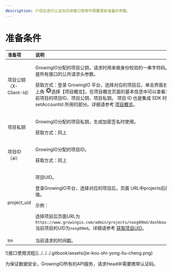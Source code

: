 ```yaml
---
description: 介绍在进行认证及后续接口使用中需要提前准备的参数。
---
```


# 准备条件

<table>
  <thead>
    <tr>
      <th style="text-align:left">&#x51C6;&#x5907;&#x9879;</th>
      <th style="text-align:left">&#x8BF4;&#x660E;</th>
    </tr>
  </thead>
  <tbody>
    <tr>
      <td style="text-align:left">&#x9879;&#x76EE;&#x516C;&#x94A5;&#xFF08;X-Client-Id&#xFF09;</td>
      <td style="text-align:left">
        <p>GrowingIO&#x5206;&#x914D;&#x7684;&#x9879;&#x76EE;&#x516C;&#x94A5;&#xFF0C;&#x8BF7;&#x6C42;&#x65F6;&#x7528;&#x6765;&#x505A;&#x8EAB;&#x4EFD;&#x6821;&#x9A8C;&#x7684;&#x4E00;&#x4E32;&#x5B57;&#x7B26;&#x7801;&#x3002;&#x662F;&#x6240;&#x6709;&#x63A5;&#x53E3;&#x7684;&#x516C;&#x5171;&#x8BF7;&#x6C42;&#x5934;&#x53C2;&#x6570;&#x3002;</p>
        <p>&#x83B7;&#x53D6;&#x65B9;&#x5F0F;&#xFF1A;&#x767B;&#x5F55; GrowingIO &#x5E73;&#x53F0;&#xFF0C;&#x9009;&#x62E9;&#x5BF9;&#x5E94;&#x7684;&#x9879;&#x76EE;&#x540E;&#xFF0C;&#x5355;&#x51FB;&#x754C;&#x9762;&#x53F3;&#x4E0A;&#x89D2;
          <img
          src="../../../.gitbook/assets/2019-10-10_18-59-32 (1).png" alt/>&#x9009;&#x62E9;&#x3010;&#x9879;&#x76EE;&#x6982;&#x89C8;&#x3011;&#xFF0C;&#x5728;&#x9879;&#x76EE;&#x6982;&#x89C8;&#x9875;&#x9762;&#x7684;&#x57FA;&#x672C;&#x4FE1;&#x606F;&#x4E2D;&#x53EF;&#x4EE5;&#x67E5;&#x770B;&#x5F53;&#x524D;&#x9879;&#x76EE;&#x7684;&#x9879;&#x76EE;ID&#x3001;&#x9879;&#x76EE;&#x516C;&#x94A5;&#x3001;&#x9879;&#x76EE;&#x79C1;&#x94A5;&#x3002;
          &#x9879;&#x76EE; ID &#x4E5F;&#x662F;&#x96C6;&#x6210; SDK &#x65F6; setAccountId
          &#x6240;&#x7528;&#x7684;&#x90E8;&#x5206;&#x3002;&#x8BE6;&#x7EC6;&#x8BF7;&#x53C2;&#x8003;
          <a
          href="../../../product-manual/sysmanage/projectmange/details.md">&#x9879;&#x76EE;&#x6982;&#x89C8;</a>&#x3002;</p>
      </td>
    </tr>
    <tr>
      <td style="text-align:left">&#x9879;&#x76EE;&#x79C1;&#x94A5;</td>
      <td style="text-align:left">
        <p>GrowingIO&#x5206;&#x914D;&#x7684;&#x9879;&#x76EE;&#x79C1;&#x94A5;&#xFF0C;&#x751F;&#x6210;&#x52A0;&#x5BC6;&#x7B7E;&#x540D;&#x65F6;&#x4F7F;&#x7528;&#x3002;</p>
        <p>&#x83B7;&#x53D6;&#x65B9;&#x5F0F;&#xFF1A;&#x540C;&#x4E0A;</p>
      </td>
    </tr>
    <tr>
      <td style="text-align:left">&#x9879;&#x76EE;ID&#xFF08;ai&#xFF09;</td>
      <td style="text-align:left">
        <p>GrowingIO&#x5206;&#x914D;&#x7684;&#x9879;&#x76EE;ID&#x3002;</p>
        <p>&#x83B7;&#x53D6;&#x65B9;&#x5F0F;&#xFF1A;&#x540C;&#x4E0A;</p>
      </td>
    </tr>
    <tr>
      <td style="text-align:left">project_uid</td>
      <td style="text-align:left">
        <p>&#x9879;&#x76EE;UID&#x3002;</p>
        <p>&#x767B;&#x5F55;GrowingIO&#x5E73;&#x53F0;&#xFF0C;&#x9009;&#x62E9;&#x5BF9;&#x5E94;&#x7684;&#x9879;&#x76EE;&#x540E;&#xFF0C;&#x9875;&#x9762;
          URL&#x4E2D;projects&#x540E;&#x7684;&#x503C;&#x3002;</p>
        <p>&#x793A;&#x4F8B;&#xFF1A;</p>
        <p>&#x9009;&#x62E9;&#x9879;&#x76EE;&#x540E;&#x9875;&#x9762;URL&#x4E3A;<code>https://www.growingio.com/admin/projects/nxog09md/dashboard</code>&#x5F53;&#x524D;&#x9879;&#x76EE;&#x7684;UID&#x4E3A;<code>nxog09md</code>&#x3002;&#x8BE6;&#x7EC6;&#x8BF7;&#x53C2;&#x8003;
          <a
          href="../../../product-manual/sysmanage/projectmange/get-uid.md">&#x83B7;&#x53D6;&#x9879;&#x76EE;UID</a>&#x3002;</p>
      </td>
    </tr>
    <tr>
      <td style="text-align:left">tm</td>
      <td style="text-align:left">&#x5F53;&#x524D;&#x8BF7;&#x6C42;&#x7684;&#x65F6;&#x95F4;&#x6233;&#x3002;</td>
    </tr>
  </tbody>
</table>![&#x63A5;&#x53E3;&#x4F7F;&#x7528;&#x6D41;&#x7A0B;](../../../.gitbook/assets/jie-kou-shi-yong-liu-cheng.png)

为保证数据安全，GrowingIO所有的API服务，请求Head中需要携带认证码。



